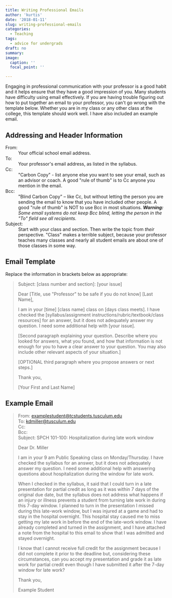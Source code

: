 ```yaml
---
title: Writing Professional Emails
author: 'kurtis'
date: '2018-01-11'
slug: writing-professional-emails
categories:
  - Teaching
tags:
  - advice for undergrads
draft: no
summary:
image:
  caption: ''
  focal_point: ''

---
```


Engaging in professional communication with your professor is a good habit and it helps ensure that they have a good impression of you. Many students have difficulty using email effectively. If you are having trouble figuring out how to put together an email to your professor, you can't go wrong with the template below. Whether you are in my class or any other class at the college, this template should work well. I have also included an example email.

Addressing and Header Information
---------------------------------

<dl>
  <dt>From:</dt> <dd>Your official school email address.</dd> 
  <dt>To:</dt> <dd>Your professor's email address, as listed in the syllabus.</dd>
  <dt>Cc:</dt> <dd>"Carbon Copy" - list anyone else you want to see your email, such as an advisor or coach. A good "rule of thumb" is to Cc anyone you mention in the email.</dd>
  <dt>Bcc:</dt> <dd>"Blind Carbon Copy" – like Cc, but without letting the person you are sending the email to know that you have included other people. A good "rule of thumb" is NOT to use Bcc in most situations. <em><strong>Warning:</strong> Some email systems do not keep Bcc blind, letting the person in the "To" field see all recipients.</em></dd>
  <dt>Subject:</dt> <dd>Start with your class and section. Then write the topic from <em>their</em> perspective. "Class" makes a terrible subject, because your professor teaches many classes and nearly all student emails are about one of those classes in some way.</dd>
</dl>

Email Template
--------------

Replace the information in brackets below as appropriate:

> Subject: [class number and section]: [your issue]
> 
> Dear [Title, use "Professor" to be safe if you do not know] [Last Name],
>
> I am in your [time] [class name] class on [days class meets]. I have checked the [syllabus/assignment instructions/rubric/textbook/class resources] for an answer, but it does not adequately answer my question. I need some additional help with [your issue].
> 
> [Second paragraph explaining your question. Describe where you looked for answers, what you found, and how that information is not enough for you to have a clear answer to your question. You may also include other relevant  aspects of your situation.]
>
> [OPTIONAL third paragraph where you propose answers or next steps.]
>
> Thank you,
>
> [Your First and Last Name]

Example Email
-------------

> From: examplestudent@tcstudents.tusculum.edu<br>
> To: <kdmiller@tusculum.edu><br>
> Cc:<br>
> Bcc:<br>
> Subject: SPCH 101-100: Hospitalization during late work window
> 
> Dear Dr. Miller
> 
> I am in your 9 am Public Speaking class on Monday/Thursday. I have checked the syllabus for an answer, but it does not adequately answer my question. I need some additional help with answering questions about hospitalization during the window for late work.
> 
> When I checked in the syllabus, it said that I could turn in a late presentation for partial credit as long as it was within 7 days of the original due date, but the syllabus does not address what happens if an injury or illness prevents a student from turning late work in during this 7-day window. I planned to turn in the presentation I missed during this late-work window, but I was injured at a game and had to stay in the hospital overnight. This hospital stay caused me to miss getting my late work in before the end of the late-work window. I have already completed and turned in the assignment, and I have attached a note from the hospital to this email to show that I was admitted and stayed overnight.
>
> I know that I cannot receive full credit for the assignment because I did not complete it prior to the  deadline but, considering these circumstances, can you accept my presentation and grade it as late work for partial credit even though I have submitted it after the 7-day window for late work?
> 
> Thank you,
>
> Example Student
